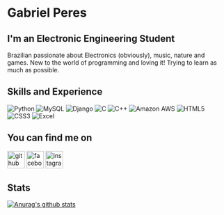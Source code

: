# Gabriel Peres

## I'm an Electronic Engineering Student
Brazilian passionate about Electronics (obviously), music, nature and games. New to the world of programming and loving it! Trying to learn as much as possible.

## Skills and Experience
![Python](https://img.shields.io/badge/Python-14354C?style=for-the-badge&logo=python&logoColor=white)
![MySQL](https://img.shields.io/badge/MySQL-00000F?style=for-the-badge&logo=mysql&logoColor=white)
![Django](https://img.shields.io/badge/Django-092E20?style=for-the-badge&logo=django&logoColor=white)
![C](https://img.shields.io/badge/C-00599C?style=for-the-badge&logo=c&logoColor=white)
![C++](https://img.shields.io/badge/C%2B%2B-00599C?style=for-the-badge&logo=c%2B%2B&logoColor=white)
![Amazon AWS](https://img.shields.io/badge/Amazon_AWS-232F3E?style=for-the-badge&logo=amazon-aws&logoColor=white)
![HTML5](https://img.shields.io/badge/HTML5-E34F26?style=for-the-badge&logo=html5&logoColor=white)
![CSS3](https://img.shields.io/badge/CSS3-1572B6?style=for-the-badge&logo=css3&logoColor=white)
![Excel](https://img.shields.io/badge/Microsoft_Excel-217346?style=for-the-badge&logo=microsoft-excel&logoColor=white)

## You can find me on
[<img src='https://cdn-icons-png.flaticon.com/512/2111/2111292.png' alt='github' height='40'>](https://github.com/imperes) [<img src='https://cdn-icons-png.flaticon.com/512/1384/1384069.png' alt='facebook' height='40'>](https://www.facebook.com/peres.gabriel.gabriel/)  [<img src='https://cdn-icons-png.flaticon.com/512/1384/1384063.png' alt='instagram' height='40'>](https://www.instagram.com/biel_peeres/)  

## Stats

[![Anurag's github stats](https://github-readme-stats.vercel.app/api?username=imperes&theme=great-gatsby&show_icons=true)](https://github.com/imperes/github-readme-stats)
